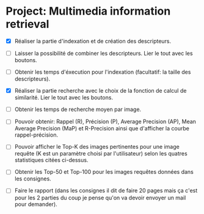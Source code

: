 # Project: Multimedia information retrieval

- [x] Réaliser la partie d'indexation et de création des descripteurs.
- [ ] Laisser la possibilité de combiner les descripteurs. Lier le tout avec les boutons.
- [ ] Obtenir les temps d'éxecution pour l'indexation (facultatif: la taille des descripteurs).
- [x] Réaliser la partie recherche avec le choix de la fonction de calcul de similarité. Lier le tout avec les boutons.
- [ ] Obtenir les temps de recherche moyen par image.
- [ ] Pouvoir obtenir: Rappel (R), Précision (P), Average Precision (AP), Mean Average Precision (MaP) et R-Precision ainsi que d'afficher la courbe rappel-précision.
- [ ] Pouvoir afficher le Top-K des images pertinentes pour une image requête (K est un paramètre choisi par l'utilisateur) selon les quatres statistiques citées ci-dessus.

- [ ] Obtenir les Top-50 et Top-100 pour les images requêtes données dans les consignes.
- [ ] Faire le rapport (dans les consignes il dit de faire 20 pages mais ça c'est pour les 2 parties du coup je pense qu'on va devoir envoyer un mail pour demander).
